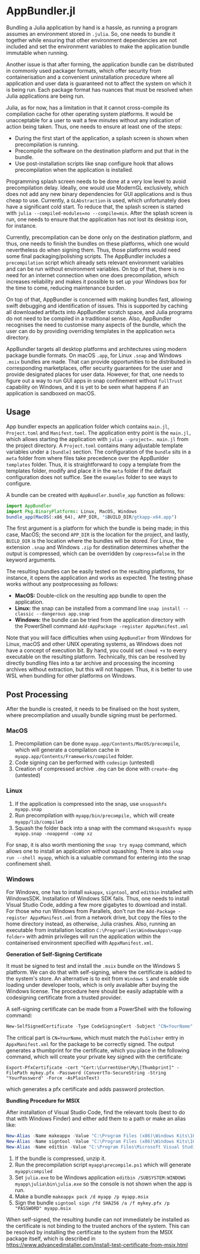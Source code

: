 # AppBundler.jl

Bundling a Julia application by hand is a hassle, as running a program assumes an environment stored in `.julia`. So, one needs to bundle it together while ensuring that other environment dependencies are not included and set the environment variables to make the application bundle immutable when running. 

Another issue is that after forming, the application bundle can be distributed in commonly used packager formats, which offer security from containerisation and a convenient uninstallation procedure where all application and user data is guaranteed not to affect the system on which it is being run. Each package format has nuances that must be resolved when Julia applications are being run.

Julia, as for now, has a limitation in that it cannot cross-compile its compilation cache for other operating system platforms. It would be unacceptable for a user to wait a few minutes without any indication of action being taken. Thus, one needs to ensure at least one of the steps:

- During the first start of the application, a splash screen is shown when precompilation is running.
- Precompile the software on the destination platform and put that in the bundle.
- Use post-installation scripts like snap configure hook that allows precompilation when the application is installed.

Programming splash screen needs to be done at a very low level to avoid precompilation delay. Ideally, one would use ModernGL exclusively, which does not add any new binary dependencies for GUI applications and is thus cheap to use. Currently, a `GLAbstraction` is used, which unfortunately does have a significant cold start. To reduce that, the splash screen is started with `julia --compiled-modules=no --compile=min`. After the splash screen is run, one needs to ensure that the application has not lost its desktop icon, for instance. 

Currently, precompilation can be done only on the destination platform, and thus, one needs to finish the bundles on these platforms, which one would nevertheless do when signing them. Thus, those platforms would need some final packaging/polishing scripts. The AppBundler includes a `precompilation` script which already sets relevant environment variables and can be run without environment variables. On top of that, there is no need for an internet connection when one does precompilation, which increases reliability and makes it possible to set up your Windows box for the time to come, reducing maintenance burden. 

On top of that, AppBundler is concerned with making bundles fast, allowing swift debugging and identification of issues. This is supported by caching all downloaded artifacts into AppBundler scratch space, and Julia programs do not need to be compiled in a traditional sense. Also, AppBundler recognises the need to customise many aspects of the bundle, which the user can do by providing overriding templates in the application `meta` directory. 

AppBundler targets all desktop platforms and architectures using modern package bundle formats. On macOS `.app`, for Linux `.snap` and Windows `.msix` bundles are made. That can provide opportunities to be distributed in corresponding marketplaces, offer security guarantees for the user and provide designated places for user data. However, for that, one needs to figure out a way to run GUI apps in snap confinement without `fullTrust` capability on Windows, and it is yet to be seen what happens if an application is sandboxed on macOS. 

## Usage

App bundler expects an application folder which contains `main.jl`, `Project.toml` and `Manifest.toml`. The application entry point is the `main.jl,` which allows starting the application with `julia --project=. main.jl` from the project directory. A `Project.toml` contains many adjustable template variables under a `[bundle]` section. The configuration of the `bundle` sits in a `meta` folder from where files take precedence over the AppBunlder `templates` folder. Thus, it is straightforward to copy a template from the templates folder, modify and place it in the `meta` folder if the default configuration does not suffice. See the `examples` folder to see ways to configure. 

A bundle can be created with `AppBundler.bundle_app` function as follows:

```julia
import AppBundler
import Pkg.BinaryPlatforms: Linux, MacOS, Windows
bundle_app(MacOS(:x86_64), APP_DIR, "$BUILD_DIR/gtkapp-x64.app")
```

The first argument is a platform for which the bundle is being made; in this case, MacOS; the second `APP_DIR` is the location for the project, and lastly, `BUILD_DIR` is the location where the bundles will be stored. For Linux, the extension `.snap` and Windows `.zip` for destination determines whether the output is compressed, which can be overridden by `compress=false` in the keyword arguments. 

The resulting bundles can be easily tested on the resulting platforms, for instance, it opens the application and works as expected. The testing phase works without any postprocessing as follows:

- **MacOS:** Double-click on the resulting app bundle to open the application. 
- **Linux:** the snap can be installed from a command line `snap install --classic --dangerous app.snap`
- **Windows:** the bundle can be tried from the application directory with the PowerShell command  `Add-AppPackage -register AppxManifest.xml`

Note that you will face difficulties when using `AppBundler` from Windows for Linux, macOS and other UNIX operating systems, as Windows does not have a concept of execution bit. By hand, you could set `chmod +x` to every executable on the resulting platform. Technically, this can be resolved by directly bundling files into a tar archive and processing the incoming archives without extraction, but this will not happen. Thus, it is better to use WSL when bundling for other platforms on Windows.

## Post Processing

After the bundle is created, it needs to be finalised on the host system, where precompilation and usually bundle signing must be performed.

### MacOS

1. Precompilation can be done `myapp.app/Contents/MacOS/precompile`, which will generate a compilation cache in `myapp.app/Contents/Frameworks/compiled` folder.
2. Code signing can be performed with `codesign` (untested)
3. Creation of compressed archive `.dmg` can be done with `create-dmg` (untested)

### Linux

1. If the application is compressed into the snap, use `unsquashfs myapp.snap`
2. Run precompilation with `myapp/bin/precompile,` which will create `myapp/lib/compiled` 
3. Squash the folder back into a snap with the command `mksquashfs myapp myapp.snap -noappend -comp xz`

For snap, it is also worth mentioning the `snap try myapp` command, which allows one to install an application without squashing. There is also `snap run --shell myapp`, which is a valuable command for entering into the snap confinement shell. 

### Windows

For Windows, one has to install `makappx`, `signtool`, and `editbin` installed with WindowsSDK. Installation of Windows SDK fails. Thus, one needs to install Visual Studio Code, adding a few more gigabytes to download and install. For those who run Windows from Parallels, don't run the `Add-Package -register AppxManifest.xml` from a network drive, but copy the files to the home directory instead, as otherwise, Julia crashes. Also, running an executable from installation location `C:\ProgramFiles\WindowsApps\<app folder>` with admin privileges will run the application within the containerised environment specified with `AppxManifest.xml`. 

**Generation of Self-Signing Certificate**

It must be signed to test and install the `.msix` bundle on the Windows S platform. We can do that with self-signing, where the certificate is added to the system's store. An alternative is to exit from `Windows S` and enable side loading under developer tools, which is only available after buying the Windows license. The procedure here should be easily adaptable with a codesigning certificate from a trusted provider. 

A self-signing certificate can be made from a PowerShell with the following command:

```powershell
New-SelfSignedCertificate -Type CodeSigningCert -Subject "CN=YourName" -KeyAlgorithm RSA -KeyLength 2048 -CertStoreLocation "Cert:\CurrentUser\My" -FriendlyName "YourCertificateName"
```

The critical part is `CN=YourName`, which must match the `Publisher` entry in `AppxManifest.xml` for the package to be correctly signed.  The output generates a thumbprint for the certificate, which you place in the following command, which will create your private key signed with the certificate:

```
Export-PfxCertificate -cert "Cert:\CurrentUser\My\[Thumbprint]" -FilePath mykey.pfx -Password (ConvertTo-SecureString -String "YourPassword" -Force -AsPlainText)
```

which generates a pfx certificate and adds password protection. 

**Bundling Procedure for MSIX**

After installation of Visual Studio Code, find the relevant tools (best to do that with Windows Finder) and either add them to a path or make an alias like:

```powershell
New-Alias -Name makeappx -Value "C:\Program Files (x86)\Windows Kits\10\bin\10.0.22621.0\x64\makeappx.exe"
New-Alias -Name signtool -Value "C:\Program Files (x86)\Windows Kits\10\bin\10.0.22621.0\x64\signtool.exe"
New-Alias -Name editbin -Value "C:\Program Files\Microsoft Visual Studio\2022\Community\VC\Tools\MSVC\14.37.32822\bin\Hostx64\x64\editbin.exe"
```

1. If the bundle is compressed, unzip it.
2. Run the precompilation script `myapp\precompile.ps1` which will generate `myapp\compiled` 
3. Set `julia.exe` to be Windows application `editbin /SUBSYSTEM:WINDOWS myapp\julia\bin\julia.exe` so the console is not shown when the app is run.
4. Make a bundle `makeappx pack /d myapp /p myapp.msix`
5. Sign the bundle `signtool sign /fd SHA256 /a /f mykey.pfx /p "PASSWORD" myapp.msix`

When self-signed, the resulting bundle can not immediately be installed as the certificate is not binding to the trusted anchors of the system. This can be resolved by installing the certificate to the system from the MSIX package itself, which is described in https://www.advancedinstaller.com/install-test-certificate-from-msix.html
